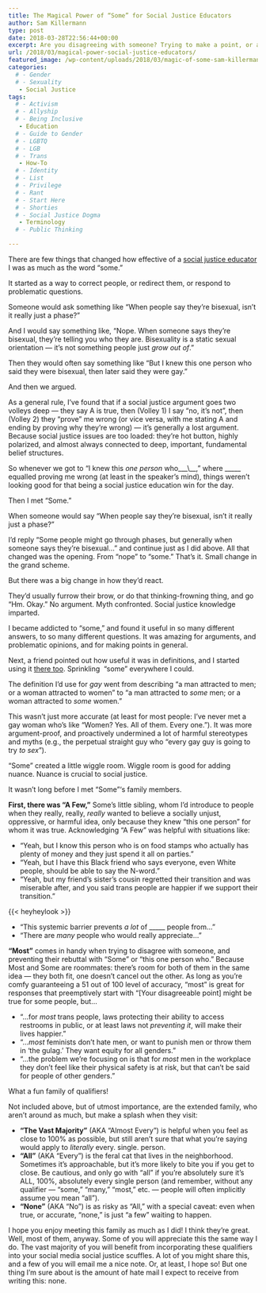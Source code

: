 ```yaml
---
title: The Magical Power of “Some” for Social Justice Educators
author: Sam Killermann
type: post
date: 2018-03-28T22:56:44+00:00
excerpt: Are you disagreeing with someone? Trying to make a point, or avoid slamming your face into your keyboard? Meet the Family of Qualifiers.
url: /2018/03/magical-power-social-justice-educators/
featured_image: /wp-content/uploads/2018/03/magic-of-some-sam-killermann-image.png
categories: 
  # - Gender
  # - Sexuality
   - Social Justice
tags:
  # - Activism
  # - Allyship
  # - Being Inclusive
   - Education
  # - Guide to Gender
  # - LGBTQ
  # - LGB
  # - Trans
   - How-To
  # - Identity
  # - List
  # - Privilege
  # - Rant
  # - Start Here
  # - Shorties
  # - Social Justice Dogma
   - Terminology
  # - Public Thinking

---
```

There are few things that changed how effective of a [social justice educator][1] I was as much as the word “some.”

It started as a way to correct people, or redirect them, or respond to problematic questions.

Someone would ask something like “When people say they’re bisexual, isn’t it really just a phase?”

And I would say something like, “Nope. When someone says they’re bisexual, they’re telling you who they are. Bisexuality is a static sexual orientation — it’s not something people just _grow out of_.”

Then they would often say something like “But I knew this one person who said they were bisexual, then later said they were gay.”

And then we argued.

As a general rule, I’ve found that if a social justice argument goes two volleys deep — they say A is true, then (Volley 1) I say “no, it’s not”, then (Volley 2) they “prove” me wrong (or vice versa, with me stating A and ending by proving why they’re wrong) — it’s generally a lost argument. Because social justice issues are too loaded: they’re hot button, highly polarized, and almost always connected to deep, important, fundamental belief structures.

So whenever we got to “I knew this _one person_ who__\_\\_\_,” where \_\_\___ equalled proving me wrong (at least in the speaker&#8217;s mind), things weren’t looking good for that being a social justice education win for the day.

Then I met “Some.”

When someone would say “When people say they’re bisexual, isn’t it really just a phase?”

I’d reply “Some people might go through phases, but generally when someone says they’re bisexual…” and continue just as I did above. All that changed was the opening. From “nope” to “some.” That’s it. Small change in the grand scheme.

But there was a big change in how they’d react.

They’d usually furrow their brow, or do that thinking-frowning thing, and go “Hm. Okay.” No argument. Myth confronted. Social justice knowledge imparted.

I became addicted to “some,” and found it useful in so many different answers, to so many different questions. It was amazing for arguments, and problematic opinions, and for making points in general.

Next, a friend pointed out how useful it was in definitions, and I started using it [there too][2]. Sprinkling  “some” everywhere I could.

The definition I&#8217;d use for _gay_ went from describing “a man attracted to men; or a woman attracted to women” to “a man attracted to _some_ men; or a woman attracted to _some_ women.”

This wasn’t just more accurate (at least for most people: I’ve never met a gay woman who’s like “Women? Yes. All of them. Every one.”). It was more argument-proof, and proactively undermined a lot of harmful stereotypes and myths (e.g., the perpetual straight guy who “every gay guy is going to try _to sex_”).

“Some” created a little wiggle room. Wiggle room is good for adding nuance. Nuance is crucial to social justice.

It wasn’t long before I met &#8220;Some&#8221;&#8216;s family members.

**First, there was “A Few,”** Some’s little sibling, whom I’d introduce to people when they really, really, _really_ wanted to believe a socially unjust, oppressive, or harmful idea, only because they knew “this one person” for whom it was true. Acknowledging “A Few” was helpful with situations like:

  * “Yeah, but I know this person who is on food stamps who actually has plenty of money and they just spend it all on parties.”
  * “Yeah, but I have this Black friend who says everyone, even White people, should be able to say the N-word.”
  * “Yeah, but my friend’s sister’s cousin regretted their transition and was miserable after, and you said trans people are happier if we support their transition.”

{{< heyheylook >}}


  * “This systemic barrier prevents _a lot_ of \_____ people from…”
  * “There are _many_ people who would really appreciate…”

**&#8220;Most”** comes in handy when trying to disagree with someone, and preventing their rebuttal with “Some” or “this one person who.” Because Most and Some are roommates: there’s room for both of them in the same idea — they both fit, one doesn’t cancel out the other. As long as you’re comfy guaranteeing a 51 out of 100 level of accuracy, “most” is great for responses that preemptively start with “[Your disagreeable point] might be true for some people, but…

  * “…for _most_ trans people, laws protecting their ability to access restrooms in public, or at least laws not _preventing it_, will make their lives happier.”
  * “…_most_ feminists don’t hate men, or want to punish men or throw them in ‘the gulag.’ They want equity for all genders.”
  * “…the problem we’re focusing on is that for _most_ men in the workplace they don’t feel like their physical safety is at risk, but that can’t be said for people of other genders.”

What a fun family of qualifiers!

Not included above, but of utmost importance, are the extended family, who aren’t around as much, but make a splash when they visit:

  * **&#8220;The Vast Majority&#8221;** (AKA “Almost Every”) is helpful when you feel as close to 100% as possible, but still aren’t sure that what you’re saying would apply to _literally_ every. single. person.
  * **&#8220;All”** (AKA “Every”) is the feral cat that lives in the neighborhood. Sometimes it’s approachable, but it’s more likely to bite you if you get to close. Be cautious, and only go with “all” if you’re absolutely sure it’s ALL, 100%, absolutely every single person (and remember, without any qualifier — “some,” “many,” “most,” etc. — people will often implicitly assume you mean “all”).
  * **&#8220;None”** (AKA “No”) is as risky as “All,” with a special caveat: even when true, or accurate, “none,” is just “a few” waiting to happen.

I hope you enjoy meeting this family as much as I did! I think they’re great. Well, most of them, anyway. Some of you will appreciate this the same way I do. The vast majority of you will benefit from incorporating these qualifiers into your social media social justice scuffles. A lot of you might share this, and a few of you will email me a nice note. Or, at least, I hope so! But one thing I’m sure about is the amount of hate mail I expect to receive from writing this: none.

 [1]: /2018/03/taxonomy-social-justice-people/
 [2]: /2013/01/a-comprehensive-list-of-lgbtq-term-definitions/